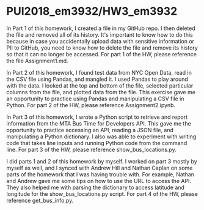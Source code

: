 # PUI2018_em3932/HW3_em3932

In Part 1 of this homework, I created a file in my GitHub repo. I then deleted the file and removed all of its history. It's important to know how to do this because in case you accidentally upload data with sensitive information or PII to GitHub, you need to know how to delete the file and remove its history so that it can no longer be accessed. For part 1 of the HW, please reference the file Assignment1.md.

In Part 2 of this homework, I found test data from NYC Open Data, read in the CSV file using Pandas, and mangled it. I used Pandas to play around with the data. I looked at the top and bottom of the file, selected particular columns from the file, and plotted data from the file. This exercise gave me an opportunity to practice using Pandas and manipulating a CSV file in Python. For part 2 of the HW, please reference Assignment2.ipynb.

In Part 3 of this homework, I wrote a Python script to retrieve and report information from the MTA Bus Time for Developers API. This gave me the opportunity to practice accessing an API, reading a JSON file, and manipulating a Python dictionary. I also was able to experiment with writing code that takes line inputs and running Python code from the command line. For part 3 of the HW, please reference show_bus_locations.py.

I did parts 1 and 2 of this homework by myself. I worked on part 3 mostly by myself as well, and I synced with Andrew Hill and Nathan Caplan on some parts of the homework that I was having trouble with. For example, Nathan and Andrew gave me some tips on how to use the URL to access the API. They also helped me with parsing the dictionary to access latitude and longitude for the show_bus_locations.py script. For part 4 of the HW, please reference get_bus_info.py.
